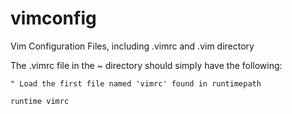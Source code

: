 # vimconfig
Vim Configuration Files, including .vimrc and .vim directory

The .vimrc file in the ~ directory should simply have the following:

`" Load the first file named 'vimrc' found in runtimepath`

`runtime vimrc`

